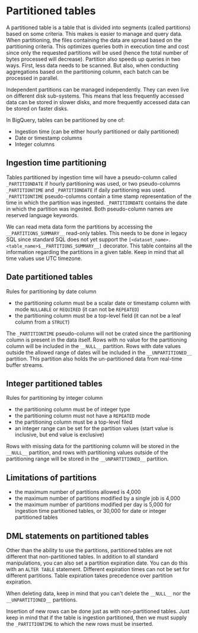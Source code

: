 # Partitioned tables

A partitioned table is a table that is divided into segments (called partitions) based on some criteria. This makes is easier to manage and query data. When partitioning, the files containing the data are spread based on the partitioning criteria. This optimizes queries both in execution time and cost since only the requested partitions will be used (hence the total number of bytes processed will decrease). Partition also speeds up queries in two ways. First, less data needs to be scanned. But also, when conducting aggregations based on the partitioning column, each batch can be processed in parallel.

Independent partitions can be managed independently. They can even live on different disk sub-systems. This means that less frequently accessed data can be stored in slower disks, and more frequently accessed data can be stored on faster disks.

In BigQuery, tables can be partitioned by one of:

- Ingestion time (can be either hourly partitioned or daily partitioned)
- Date or timestamp columns
- Integer columns

## Ingestion time partitioning

Tables partitioned by ingestion time will have a pseudo-column called `_PARTITIONDATE` if hourly partitioning was used, or two pseudo-columns `_PARTITIONTIME` and `_PARTITIONDATE` if daily partitioning was used. `_PARTITIONTIME` pseudo-columns contain a time stamp representation of the time in which the partition was ingested. `_PARTITIONDATE` contains the date in which the partition was ingested. Both pseudo-column names are reserved language keywords.

We can read meta data form the partitions by accessing the `__PARTITIONS_SUMMARY__` read-only tables. This needs to be done in legacy SQL since standard SQL does not yet support the `[<dataset_name>.<table_name>$__PARTITIONS_SUMMARY__]` decorator. This table contains all the information regarding the partitions in a given table. Keep in mind that all time values use UTC timezone.

## Date partitioned tables

Rules for partitioning by date column

- the partitioning column must be a scalar date or timestamp column with mode `NULLABLE` or `REQUIRED` (it can not be `REPEATED`)
- the partitioning column must be a top-level field (it can not be a leaf column from a `STRUCT`)

The `_PARTITIONTIME` pseudo-column will not be crated since the partitioning column is present in the data itself. Rows with no value for the partitioning column will be included in the `__NULL__` partition. Rows with date values outside the allowed range of dates will be included in the `__UNPARTITIONED__` partition. This partition also holds the un-partitioned data from real-time buffer streams.

## Integer partitioned tables

Rules for partitioning by integer column

- the partitioning column must be of integer type
- the partitioning column must not have a `REPEATED` mode
- the partitioning column must be a top-level filed
- an integer range can be set for the partition values (start value is inclusive, but end value is exclusive)

Rows with missing data for the partitioning column will be stored in the `__NULL__` partition, and rows with partitioning values outside of the partitioning range will be stored in the `__UNPARTITIONED__` partition.

## Limitations of partitions

- the maximum number of partitions allowed is 4,000
- the maximum number of partitions modified by a single job is 4,000
- the maximum number of partitions modified per day is 5,000 for ingestion time partitioned tables, or 30,000 for date or integer partitioned tables

## DML statements on partitioned tables

Other than the ability to use the partitions, partitioned tables are not different that non-partitioned tables. In addition to all standard manipulations, you can also set a partition expiration date. You can do this with an `ALTER TABLE` statement. Different expiration times can not be set for different partitions. Table expiration takes precedence over partition expiration.

When deleting data, keep in mind that you can't delete the `__NULL__` nor the `__UNPARTITIONED__` partitions.

Insertion of new rows can be done just as with non-partitioned tables. Just keep in mind that if the table is ingestion partitioned, then we must supply the `_PARTITIONTIME` to which the new rows must be inserted.
